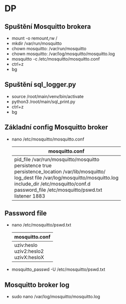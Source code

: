 # DP
## Spuštění Mosquitto brokera
- mount -o remount,rw /
- mkdir /var/run/mosquitto
- chown mosquitto: /var/run/mosquitto
- chown mosquitto: /var/log/mosquitto/mosquitto.log
- mosquitto -c /etc/mosquitto/mosquitto.conf
- ctrl+z
- bg


## Spuštění sql_logger.py
- source /root/main/venv/bin/activate
- python3 /root/main/sql_print.py
- ctrl+z
- bg

## Základní config Mosquitto broker
- nano /etc/mosquitto/mosquitto.conf
  
  | mosquitto.conf |
  | ------------- |
  | pid_file /var/run/mosquitto/mosquitto <br> persistence true <br> persistence_location /var/lib/mosquitto/ <br> log_dest file /var/log/mosquitto/mosquitto.log <br> include_dir     /etc/mosquitto/conf.d <br> password_file /etc/mosquitto/pswd.txt <br> listener 1883 |
  
## Password file 
- nano /etc/mosquitto/pswd.txt
  
  | mosquitto.conf |
  | ------------- |
  | uziv:heslo <br> uziv2:heslo2 <br> uzivX:hesloX |

- mosquitto_passwd -U /etc/mosquitto/pswd.txt 

## Mosquitto broker log
- sudo nano /var/log/mosquitto/mosquitto.log
